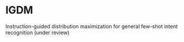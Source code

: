 # IGDM
Instruction-guided distribution maximization for general few-shot intent recognition (under review)
